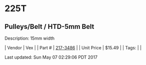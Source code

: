 # 225T
## Pulleys/Belt / HTD-5mm Belt
Description: 	15mm width 

| Vendor | Vex | 
| Part # | [217-3486](http://www.vexrobotics.com/vexpro/motion/belts-and-pulleys/htdbelts15.html) | 
| Unit Price | $15.49 | 
| Tags: |  | 

Last updated: Sun May 07 02:29:06 PDT 2017